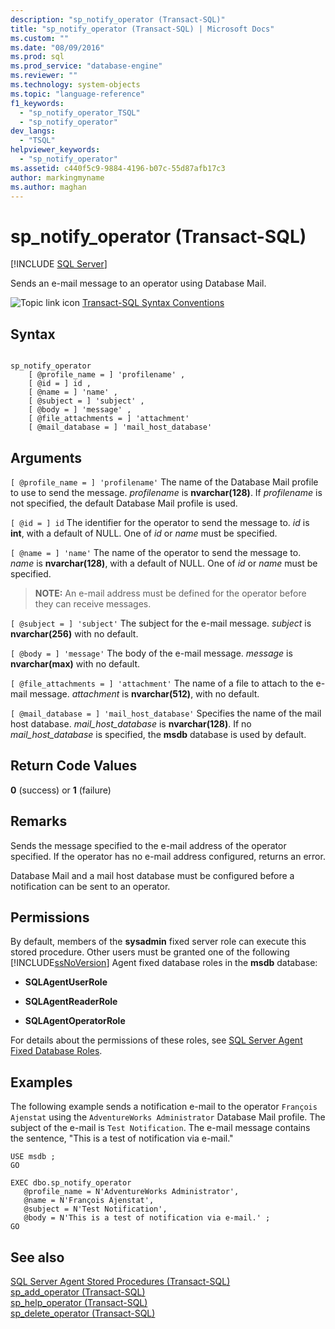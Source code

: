 ```yaml
---
description: "sp_notify_operator (Transact-SQL)"
title: "sp_notify_operator (Transact-SQL) | Microsoft Docs"
ms.custom: ""
ms.date: "08/09/2016"
ms.prod: sql
ms.prod_service: "database-engine"
ms.reviewer: ""
ms.technology: system-objects
ms.topic: "language-reference"
f1_keywords: 
  - "sp_notify_operator_TSQL"
  - "sp_notify_operator"
dev_langs: 
  - "TSQL"
helpviewer_keywords: 
  - "sp_notify_operator"
ms.assetid: c440f5c9-9884-4196-b07c-55d87afb17c3
author: markingmyname
ms.author: maghan
---
```

# sp_notify_operator (Transact-SQL)
[!INCLUDE [SQL Server](../../includes/applies-to-version/sqlserver.md)]

  Sends an e-mail message to an operator using Database Mail.  
  
 
 ![Topic link icon](../../database-engine/configure-windows/media/topic-link.gif "Topic link icon") [Transact-SQL Syntax Conventions](../../t-sql/language-elements/transact-sql-syntax-conventions-transact-sql.md)  
  
## Syntax  
  
```  
  
sp_notify_operator  
    [ @profile_name = ] 'profilename' ,  
    [ @id = ] id ,  
    [ @name = ] 'name' ,  
    [ @subject = ] 'subject' ,  
    [ @body = ] 'message' ,  
    [ @file_attachments = ] 'attachment'  
    [ @mail_database = ] 'mail_host_database'  
```  
  
## Arguments  
`[ @profile_name = ] 'profilename'`
 The name of the Database Mail profile to use to send the message. *profilename* is **nvarchar(128)**. If *profilename* is not specified, the default Database Mail profile is used.  
  
`[ @id = ] id`
 The identifier for the operator to send the message to. *id* is **int**, with a default of NULL. One of *id* or *name* must be specified.  
  
`[ @name = ] 'name'`
 The name of the operator to send the message to. *name* is **nvarchar(128)**, with a default of NULL. One of *id* or *name* must be specified.  
  
> **NOTE:** An e-mail address must be defined for the operator before they can receive messages.  
  
`[ @subject = ] 'subject'`
 The subject for the e-mail message. *subject* is **nvarchar(256)** with no default.  
  
`[ @body = ] 'message'`
 The body of the e-mail message. *message* is **nvarchar(max)** with no default.  
  
`[ @file_attachments = ] 'attachment'`
 The name of a file to attach to the e-mail message. *attachment* is **nvarchar(512)**, with no default.  
  
`[ @mail_database = ] 'mail_host_database'`
 Specifies the name of the mail host database. *mail_host_database* is **nvarchar(128)**. If no *mail_host_database* is specified, the **msdb** database is used by default.  
  
## Return Code Values  
 **0** (success) or **1** (failure)  
  
## Remarks  
 Sends the message specified to the e-mail address of the operator specified. If the operator has no e-mail address configured, returns an error.  
  
 Database Mail and a mail host database must be configured before a notification can be sent to an operator.  
  
## Permissions  
 By default, members of the **sysadmin** fixed server role can execute this stored procedure. Other users must be granted one of the following [!INCLUDE[ssNoVersion](../../includes/ssnoversion-md.md)] Agent fixed database roles in the **msdb** database:  
  
-   **SQLAgentUserRole**  
  
-   **SQLAgentReaderRole**  
  
-   **SQLAgentOperatorRole**  
  
 For details about the permissions of these roles, see [SQL Server Agent Fixed Database Roles](../../ssms/agent/sql-server-agent-fixed-database-roles.md).  
  
## Examples  
 The following example sends a notification e-mail to the operator `François Ajenstat` using the `AdventureWorks Administrator` Database Mail profile. The subject of the e-mail is `Test Notification`. The e-mail message contains the sentence, "This is a test of notification via e-mail."  
  
```  
USE msdb ;  
GO  
  
EXEC dbo.sp_notify_operator  
   @profile_name = N'AdventureWorks Administrator',  
   @name = N'François Ajenstat',  
   @subject = N'Test Notification',  
   @body = N'This is a test of notification via e-mail.' ;  
GO  
```  
  
## See also  
 [SQL Server Agent Stored Procedures &#40;Transact-SQL&#41;](../../relational-databases/system-stored-procedures/sql-server-agent-stored-procedures-transact-sql.md)   
 [sp_add_operator &#40;Transact-SQL&#41;](../../relational-databases/system-stored-procedures/sp-add-operator-transact-sql.md)   
 [sp_help_operator &#40;Transact-SQL&#41;](../../relational-databases/system-stored-procedures/sp-help-operator-transact-sql.md)   
 [sp_delete_operator &#40;Transact-SQL&#41;](../../relational-databases/system-stored-procedures/sp-delete-operator-transact-sql.md)  
  
  
